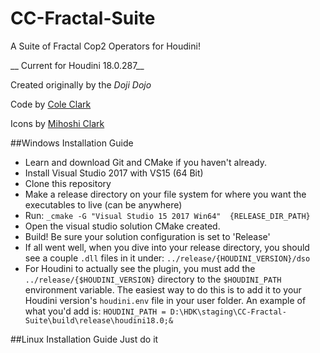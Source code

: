 # CC-Fractal-Suite
A Suite of Fractal Cop2 Operators for Houdini!

__ Current for Houdini 18.0.287__

Created originally by the *Doji Dojo*

Code by [Cole Clark](coleclark.com)

Icons by [Mihoshi Clark](mihoshiclark.com)

##Windows Installation Guide
- Learn and download Git and CMake if you haven't already.
- Install Visual Studio 2017 with VS15 (64 Bit)
- Clone this repository
- Make a release directory on your file system for where you want the executables to live (can be anywhere)
- Run: `_cmake -G "Visual Studio 15 2017 Win64" 
     {RELEASE_DIR_PATH}`
- Open the visual studio solution CMake created.
- Build! Be sure your solution configuration is set to 'Release'
- If all went well, when you dive into your release directory, you should see a couple `.dll` files in it under: `../release/{HOUDINI_VERSION}/dso`
- For Houdini to actually see the plugin, you must add the `../release/{$HOUDINI_VERSION}` directory to the `$HOUDINI_PATH` environment variable. The easiest way to do this is to add it to your Houdini version's `houdini.env` file in your user folder. An example of what you'd add is:
`HOUDINI_PATH = D:\HDK\staging\CC-Fractal-Suite\build\release\houdini18.0;&`

##Linux Installation Guide
Just do it
